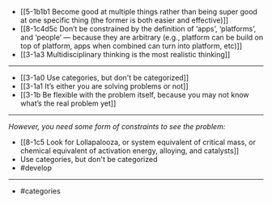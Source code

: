 - [[5-1b1b1 Become good at multiple things rather than being super good at one specific thing (the former is both easier and effective)]]
- [[8-1c4d5c Don’t be constrained by the definition of ‘apps’, ‘platforms’, and ‘people’ — because they are arbitrary (e.g., platform can be build on top of platform, apps when combined can turn into platform, etc)]]
- [[3-1a3 Multidisciplinary thinking is the most realistic thinking]]
---
- [[3-1a0 Use categories, but don't be categorized]]
- [[3-1a1 It’s either you are solving problems or not]]
- [[3-1b Be flexible with the problem itself, because you may not know what’s the real problem yet]]
---
*However, you need some form of constraints to see the problem:*
- [[8-1c5 Look for Lollapalooza, or system equivalent of critical mass, or chemical equivalent of activation energy, alloying, and catalysts]]
- Use categories, but don't be categorized
- #develop
---
- #categories
